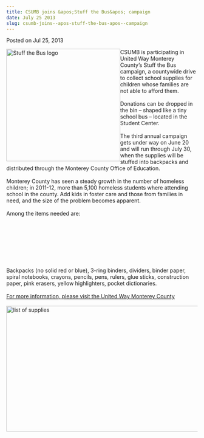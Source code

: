 ```yaml
---
title: CSUMB joins &apos;Stuff the Bus&apos; campaign
date: July 25 2013
slug: csumb-joins--apos-stuff-the-bus-apos--campaign
---
```





<span class="date">Posted on Jul 25, 2013    </span>
<p><img alt="Stuff the Bus logo" src="http://news.csumb.edu/sites/default/files/65/attachments/news/images/stuff_the_bus.jpg" style="float:left; width:300px; height:296px">CSUMB is
participating in United Way Monterey County&#x2019;s Stuff the Bus
campaign, a countywide drive to collect school supplies for
children whose families are not able to afford them.<br>
<br>
Donations can be dropped in the bin &#x2013; shaped like a tiny school bus
&#x2013; located in the Student Center.<br>
<br>
The third annual campaign gets under way on June 20 and will run
through July 30, when the supplies will be stuffed into backpacks
and distributed through the Monterey County Office of
Education.<br>
<br>
Monterey County has seen a steady growth in the number of homeless
children; in 2011-12, more than 5,100 homeless students where
attending school in the county. Add kids in foster care and those
from families in need, and the size of the problem becomes
apparent.<br>
<br>
Among the items needed are:</br></br></br></br></br></br></br></br></img></p>
<p>Backpacks (no solid red or blue), 3-ring binders, dividers,
binder paper, spiral notebooks, crayons, pencils, pens, rulers,
glue sticks, construction paper, pink erasers, yellow highlighters,
pocket dictionaries.<br>
<br>
<a href="http://www.unitedwaymcca.org/stuff-bus" rel="nofollow">For
more information, please visit the United Way Monterey
County</a><br>
<br>
<img alt="list of supplies" src="http://news.csumb.edu/sites/default/files/65/attachments/news/images/list_of_supplies.jpg" style="float:left; width:550px; height:331px"/></br></br></br></br></p>





